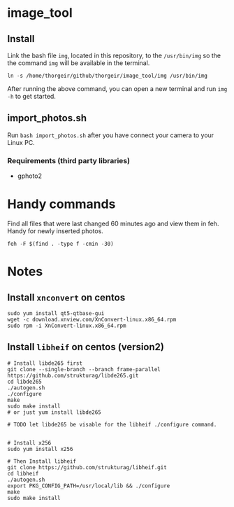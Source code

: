 # image_tool

## Install
Link the bash file `img`, located in this repository, to the `/usr/bin/img` so the the command `img` will be available in the terminal.
```
ln -s /home/thorgeir/github/thorgeir/image_tool/img /usr/bin/img
```
After running the above command, you can open a new terminal and run `img -h` to get started.

## import_photos.sh
Run `bash import_photos.sh` after you have connect your camera to your Linux PC.

### Requirements (third party libraries)
- gphoto2


# Handy commands
Find all files that were last changed 60 minutes ago and view them in feh.
Handy for newly inserted photos.
```
feh -F $(find . -type f -cmin -30)
```

# Notes
## Install `xnconvert` on centos
```
sudo yum install qt5-qtbase-gui
wget -c download.xnview.com/XnConvert-linux.x86_64.rpm
sudo rpm -i XnConvert-linux.x86_64.rpm
```

## Install `libheif` on centos (version2)
```
# Install libde265 first
git clone --single-branch --branch frame-parallel https://github.com/strukturag/libde265.git
cd libde265
./autogen.sh
./configure
make
sudo make install
# or just yum install libde265

# TODO let libde265 be visable for the libheif ./configure command.


# Install x256
sudo yum install x256

# Then Install libheif 
git clone https://github.com/strukturag/libheif.git
cd libheif
./autogen.sh
export PKG_CONFIG_PATH=/usr/local/lib && ./configure
make
sudo make install
```
